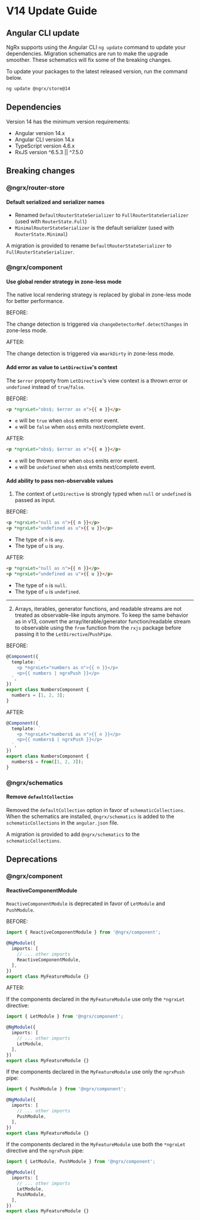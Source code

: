 # V14 Update Guide

## Angular CLI update

NgRx supports using the Angular CLI `ng update` command to update your dependencies. Migration schematics are run to make the upgrade smoother. These schematics will fix some of the breaking changes.

To update your packages to the latest released version, run the command below.

```sh
ng update @ngrx/store@14
```

## Dependencies

Version 14 has the minimum version requirements:

- Angular version 14.x
- Angular CLI version 14.x
- TypeScript version 4.6.x
- RxJS version ^6.5.3 || ^7.5.0

## Breaking changes

### @ngrx/router-store

#### Default serialized and serializer names

- Renamed `DefaultRouterStateSerializer` to `FullRouterStateSerializer` (used with `RouterState.Full`)
- `MinimalRouterStateSerializer` is the default serializer (used with `RouterState.Minimal`)

<ngrx-docs-alert type="help">

A migration is provided to rename `DefaultRouterStateSerializer` to `FullRouterStateSerializer`.

</ngrx-docs-alert>

### @ngrx/component

#### Use global render strategy in zone-less mode

The native local rendering strategy is replaced by global in zone-less mode for better performance.

BEFORE:

The change detection is triggered via `changeDetectorRef.detectChanges` in zone-less mode.

AFTER:

The change detection is triggered via `ɵmarkDirty` in zone-less mode.

#### Add error as value to `LetDirective`'s context

The `$error` property from `LetDirective`'s view context is a thrown error or `undefined` instead of `true`/`false`.

BEFORE:

```html
<p *ngrxLet="obs$; $error as e">{{ e }}</p>
```

- `e` will be `true` when `obs$` emits error event.
- `e` will be `false` when `obs$` emits next/complete event.

AFTER:

```html
<p *ngrxLet="obs$; $error as e">{{ e }}</p>
```

- `e` will be thrown error when `obs$` emits error event.
- `e` will be `undefined` when `obs$` emits next/complete event.

#### Add ability to pass non-observable values

1. The context of `LetDirective` is strongly typed when `null` or
   `undefined` is passed as input.

BEFORE:

```html
<p *ngrxLet="null as n">{{ n }}</p>
<p *ngrxLet="undefined as u">{{ u }}</p>
```

- The type of `n` is `any`.
- The type of `u` is `any`.

AFTER:

```html
<p *ngrxLet="null as n">{{ n }}</p>
<p *ngrxLet="undefined as u">{{ u }}</p>
```

- The type of `n` is `null`.
- The type of `u` is `undefined`.

---

2. Arrays, iterables, generator functions, and readable streams are
   not treated as observable-like inputs anymore. To keep the same behavior
   as in v13, convert the array/iterable/generator function/readable stream
   to observable using the `from` function from the `rxjs` package
   before passing it to the `LetDirective`/`PushPipe`.

BEFORE:

```ts
@Component({
  template: `
    <p *ngrxLet="numbers as n">{{ n }}</p>
    <p>{{ numbers | ngrxPush }}</p>
  `,
})
export class NumbersComponent {
  numbers = [1, 2, 3];
}
```

AFTER:

```ts
@Component({
  template: `
    <p *ngrxLet="numbers$ as n">{{ n }}</p>
    <p>{{ numbers$ | ngrxPush }}</p>
  `,
})
export class NumbersComponent {
  numbers$ = from([1, 2, 3]);
}
```

### @ngrx/schematics

#### Remove `defaultCollection`

Removed the `defaultCollection` option in favor of `schematicCollections`.
When the schematics are installed, `@ngrx/schematics` is added to the `schematicCollections` in the `angular.json` file.

<ngrx-docs-alert type="help">

A migration is provided to add `@ngrx/schematics` to the `schematicCollections`.

</ngrx-docs-alert>

## Deprecations

### @ngrx/component

#### ReactiveComponentModule

`ReactiveComponentModule` is deprecated in favor of `LetModule` and `PushModule`.

BEFORE:

```ts
import { ReactiveComponentModule } from '@ngrx/component';

@NgModule({
  imports: [
    // ... other imports
    ReactiveComponentModule,
  ],
})
export class MyFeatureModule {}
```

AFTER:

If the components declared in the `MyFeatureModule` use only the `*ngrxLet` directive:

```ts
import { LetModule } from '@ngrx/component';

@NgModule({
  imports: [
    // ... other imports
    LetModule,
  ],
})
export class MyFeatureModule {}
```

If the components declared in the `MyFeatureModule` use only the `ngrxPush` pipe:

```ts
import { PushModule } from '@ngrx/component';

@NgModule({
  imports: [
    // ... other imports
    PushModule,
  ],
})
export class MyFeatureModule {}
```

If the components declared in the `MyFeatureModule` use both the `*ngrxLet` directive and the `ngrxPush` pipe:

```ts
import { LetModule, PushModule } from '@ngrx/component';

@NgModule({
  imports: [
    // ... other imports
    LetModule,
    PushModule,
  ],
})
export class MyFeatureModule {}
```
